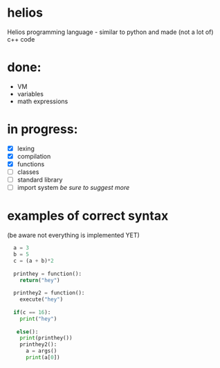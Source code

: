 # helios
Helios programming language - similar to python and made (not a lot of) c++ code


 # done:
 - VM
 - variables
 - math expressions  

# in progress:
- [x] lexing
- [x] compilation
- [x] functions
- [ ] classes
- [ ] standard library
- [ ] import system
_be sure to suggest more_

# examples of correct syntax
(be aware not everything is implemented YET)
```python
  a = 3
  b = 5
  c = (a + b)*2
  
  printhey = function():
    return("hey")
  
  printhey2 = function():
    execute("hey")
  
  if(c == 16):
    print("hey")
  
   else():
    print(printhey())
    printhey2():
      a = args()
      print(a[0])
```      
  
  
  
  

  

